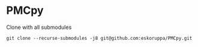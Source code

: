 # PMCpy


Clone with all submodules
```console
git clone --recurse-submodules -j8 git@github.com:eskoruppa/PMCpy.git
```
